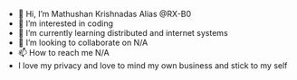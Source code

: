 - 👋 Hi, I’m Mathushan Krishnadas Alias @RX-B0
- 👀 I’m interested in coding
- 🌱 I’m currently learning distributed and internet systems
- 💞️ I’m looking to collaborate on N/A
- 📫 How to reach me N/A
- I love my privacy and love to mind my own business and stick to my self

<!---
RX-B0/RX-B0 is a ✨ special ✨ repository because its `README.md` (this file) appears on your GitHub profile.
You can click the Preview link to take a look at your changes.
--->
